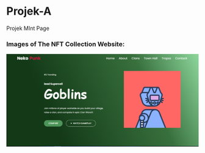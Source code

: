 # Projek-A

Projek MInt Page

### Images of The NFT Collection Website:

![HOME](https://github.com/FirdausYNWA/Projek-A/blob/main/tesimage.PNG)
